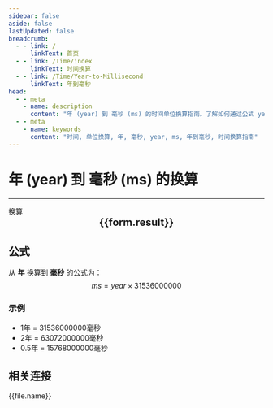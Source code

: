 ```yaml
---
sidebar: false
aside: false
lastUpdated: false
breadcrumb:
  - - link: /
      linkText: 首页
  - - link: /Time/index
      linkText: 时间换算
  - - link: /Time/Year-to-Millisecond
      linkText: 年到毫秒
head:
  - - meta
    - name: description
      content: "年 (year) 到 毫秒 (ms) 的时间单位换算指南。了解如何通过公式 year × 3.1536 × 10⁷ 换算为毫秒。"
  - - meta
    - name: keywords
      content: "时间, 单位换算, 年, 毫秒, year, ms, 年到毫秒, 时间换算指南"
---
```

# 年 (year) 到 毫秒 (ms) 的换算

---
<script setup>
import { onMounted, reactive, inject, ref } from 'vue'
import { NButton,NForm ,NFormItem,NInput,NInputNumber,NSelect,NCard,useMessage,NGrid ,NGi  } from 'naive-ui'
import { defineClientComponent } from 'vitepress'
import { Time } from '../../files';

const convert = inject('convert')

const form = reactive({
  number: null,
  result: '',
})

const convertHandler = () => {
  if (form.number !== null && !isNaN(form.number)) {
    const convertedValue = parseFloat(form.number) * 31536000000
    form.result = `${form.number}年 = ${convertedValue.toFixed(0)}毫秒`
  } else {
    form.result = '请输入有效的数值。'
  }
}
</script>

<n-form size="large" :model="form">
  <n-form-item label="年">
    <n-input-number v-model:value="form.number" placeholder="输入年数" style="width: 100%" />
  </n-form-item>
  <n-form-item>
    <n-button type="info" @click="convertHandler" block>换算</n-button>
  </n-form-item>
</n-form>

<n-card  embedded :bordered="false" hoverable>
  <div  style="text-align:center;font-size:20px;">
    <strong>{{form.result}}</strong>
  </div>
</n-card>

## 公式

从 **年** 换算到 **毫秒** 的公式为：
$$ ms = year \times 31536000000 $$

### 示例
- 1年 = 31536000000毫秒
- 2年 = 63072000000毫秒
- 0.5年 = 15768000000毫秒
## 相关连接
<n-grid x-gap="12" :cols="2">
  <n-gi v-for="(file, index) in Time" :key="index">
    <n-button
      text
      tag="a"
      :href="file.path"
      type="info"
    >
      {{file.name}}
    </n-button>
  </n-gi>
</n-grid>